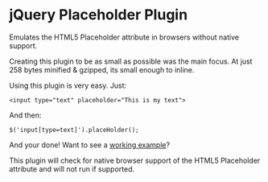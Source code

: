 # jQuery Placeholder Plugin

Emulates the HTML5 Placeholder attribute in browsers without native support.

Creating this plugin to be as small as possible was the main focus. At just 258 bytes minified & gzipped, its small enough to inline.

Using this plugin is very easy. Just:

    <input type="text" placeholder="This is my text">

And then:

    $('input[type=text]').placeHolder();

And your done! Want to see a [working example](http://jsfiddle.net/matthewbj/WPaSg/)?

This plugin will check for native browser support of the HTML5 Placeholder attribute and will not run if supported.

